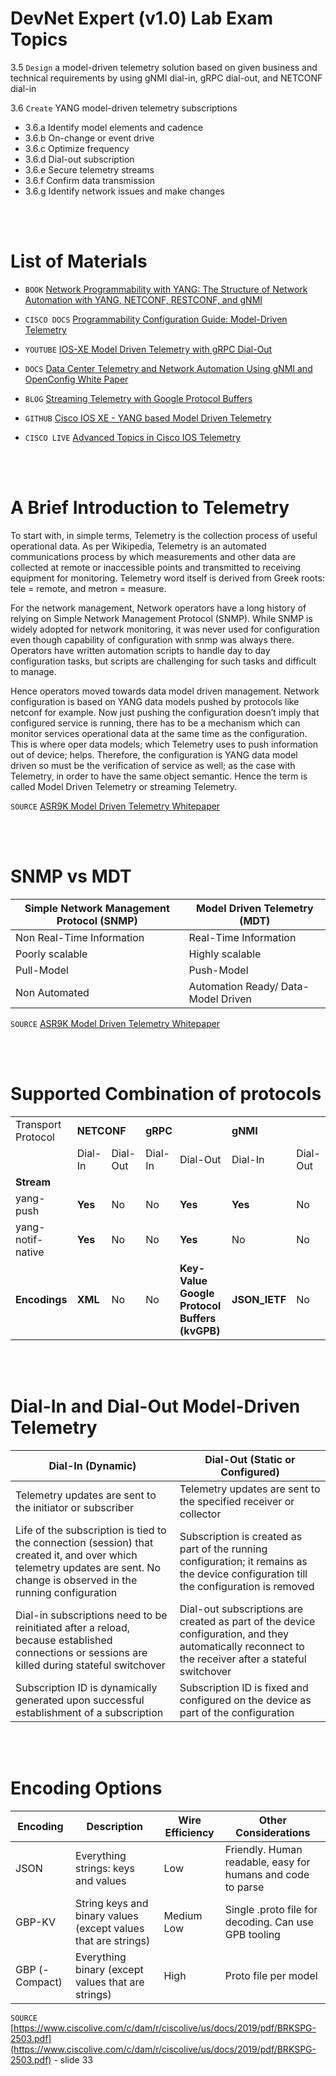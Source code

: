 # DevNet Expert (v1.0) Lab Exam Topics
3.5 `Design` a model-driven telemetry solution based on given business and technical requirements by using gNMI dial-in, gRPC dial-out, and NETCONF dial-in

3.6 `Create` YANG model-driven telemetry subscriptions
- 3.6.a Identify model elements and cadence
- 3.6.b On-change or event drive
- 3.6.c Optimize frequency
- 3.6.d Dial-out subscription
- 3.6.e Secure telemetry streams
- 3.6.f Confirm data transmission
- 3.6.g Identify network issues and make changes

<br></br>

# List of Materials

- `BOOK` [Network Programmability with YANG: The Structure of Network Automation with YANG, NETCONF, RESTCONF, and gNMI](https://learning.oreilly.com/library/view/network-programmability-with/9780135180471/)

- `CISCO DOCS` [Programmability Configuration Guide: Model-Driven Telemetry](https://www.cisco.com/c/en/us/td/docs/ios-xml/ios/prog/configuration/1612/b_1612_programmability_cg/model_driven_telemetry.html)
- `YOUTUBE` [IOS-XE Model Driven Telemetry with gRPC Dial-Out](https://www.youtube.com/watch?v=p94yetSTXdc)
- `DOCS` [Data Center Telemetry and Network Automation Using gNMI and OpenConfig White Paper](https://www.cisco.com/c/en/us/products/collateral/switches/nexus-9000-series-switches/white-paper-c11-744191.html)
- `BLOG` [Streaming Telemetry with Google Protocol Buffers](https://blogs.cisco.com/sp/streaming-telemetry-with-google-protocol-buffers)
- `GITHUB` [Cisco IOS XE - YANG based Model Driven Telemetry](https://github.com/jeremycohoe/cisco-ios-xe-mdt)
- `CISCO LIVE` [Advanced Topics in Cisco IOS Telemetry](https://www.ciscolive.com/c/dam/r/ciscolive/us/docs/2019/pdf/BRKSPG-2503.pdf)

<br></br>

# A Brief Introduction to Telemetry

To start with, in simple terms, Telemetry is the collection process of useful operational data. As per Wikipedia, Telemetry is an automated communications process by which measurements and other data are collected at remote or inaccessible points and transmitted to receiving equipment for monitoring. Telemetry word itself is derived from Greek roots: tele = remote, and metron = measure.

For the network management, Network operators have a long history of relying on Simple Network Management Protocol (SNMP). While SNMP is widely adopted for network monitoring, it was never used for configuration even though capability of configuration with snmp was always there. Operators have written automation scripts to handle day to day configuration tasks, but scripts are challenging for such tasks and difficult to manage.

Hence operators moved towards data model driven management. Network configuration is based on YANG data models pushed by protocols like netconf for example. Now just pushing the configuration doesn’t imply that configured service is running, there has to be a mechanism which can monitor services operational data at the same time as the configuration. This is where oper data models; which Telemetry uses to push information out of device; helps. Therefore, the configuration is YANG data model driven so must be the verification of service as well; as the case with Telemetry, in order to have the same object semantic. Hence the term is called Model Driven Telemetry or streaming Telemetry.

`SOURCE` [ASR9K Model Driven Telemetry Whitepaper](https://www.cisco.com/c/en/us/support/docs/routers/asr-9000-series-aggregation-services-routers/215321-asr9k-model-driven-telemetry-whitepaper.html)

<br></br>

# SNMP vs MDT

| Simple Network Management Protocol (SNMP) | Model Driven Telemetry (MDT)|
| ------------- | ------------- |
| Non Real-Time Information  | Real-Time Information |
| Poorly scalable  | Highly scalable  |
| Pull-Model  | Push-Model  |
| Non Automated  | Automation Ready/ Data-Model Driven  |


`SOURCE` [ASR9K Model Driven Telemetry Whitepaper](https://www.cisco.com/c/en/us/support/docs/routers/asr-9000-series-aggregation-services-routers/215321-asr9k-model-driven-telemetry-whitepaper.html)

<br></br>
# Supported Combination of protocols

<table>
	<tbody>
		<tr>
			<td>Transport Protocol</td>
			<td colspan="2"><strong>NETCONF</strong></td>
			<td colspan="2"><strong>gRPC</strong></td>
			<td colspan="2"><strong>gNMI</strong></td>
		</tr>
		<tr>
			<td>&nbsp;</td>
			<td>Dial-In</td>
			<td>Dial-Out</td>
			<td>Dial-In</td>
			<td>Dial-Out</td>
			<td>Dial-In</td>
			<td>Dial-Out</td>
		</tr>
		<tr>
			<td colspan="9"><strong>Stream</strong></td>
		</tr>
		<tr>
			<td>yang-push</td>
			<td><strong>Yes</strong></td>
			<td>No</td>
			<td>No</td>
			<td><strong>Yes</strong></td>
			<td><strong>Yes</strong></td>
			<td>No</td>
		</tr>
        		<tr>
			<td>yang-notif-native</td>
			<td><strong>Yes</strong></td>
			<td>No</td>
			<td>No</td>
			<td><strong>Yes</strong></td>
			<td>No</td>
			<td>No</td>
		</tr>
        		<tr>
			<td><strong>Encodings</strong></td>
			<td><strong>XML</strong></td>
			<td>No</td>
			<td>No</td>
			<td><strong>Key-Value Google Protocol Buffers (kvGPB)</strong></td>
			<td><strong>JSON_IETF</strong></td>
			<td>No</td>
		</tr>
	</tbody>
</table>

<br></br>
# Dial-In and Dial-Out Model-Driven Telemetry

| Dial-In (Dynamic) | Dial-Out (Static or Configured) |
| ------------- | ------------- |
| Telemetry updates are sent to the initiator or subscriber  | Telemetry updates are sent to the specified receiver or collector |
| Life of the subscription is tied to the connection (session) that created it, and over which telemetry updates are sent. No change is observed in the running configuration | Subscription is created as part of the running configuration; it remains as the device configuration till the configuration is removed |
| Dial-in subscriptions need to be reinitiated after a reload, because established connections or sessions are killed during stateful switchover | Dial-out subscriptions are created as part of the device configuration, and they automatically reconnect to the receiver after a stateful switchover |
| Subscription ID is dynamically generated upon successful establishment of a subscription | Subscription ID is fixed and configured on the device as part of the configuration | 


<br></br>
# Encoding Options

| Encoding | Description | Wire Efficiency | Other Considerations
| ------------- | ------------- | ------------- | ------------- |
| JSON  | Everything strings: keys and values | Low | Friendly. Human readable, easy for humans and code to parse
| GBP-KV  | String keys and binary values (except values that are strings) | Medium Low | Single .proto file for decoding. Can use GPB tooling
| GBP (-Compact)  | Everything binary (except values that are strings)  | High | Proto file per model

`SOURCE` [https://www.ciscolive.com/c/dam/r/ciscolive/us/docs/2019/pdf/BRKSPG-2503.pdf](https://www.ciscolive.com/c/dam/r/ciscolive/us/docs/2019/pdf/BRKSPG-2503.pdf) - slide 33

<br></br>
